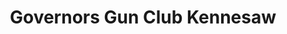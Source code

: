 ---
title: "Governors Gun Club Kennesaw"
url: /kennesaw/governors-gun-club-kennesaw/
shop: Waffen
---